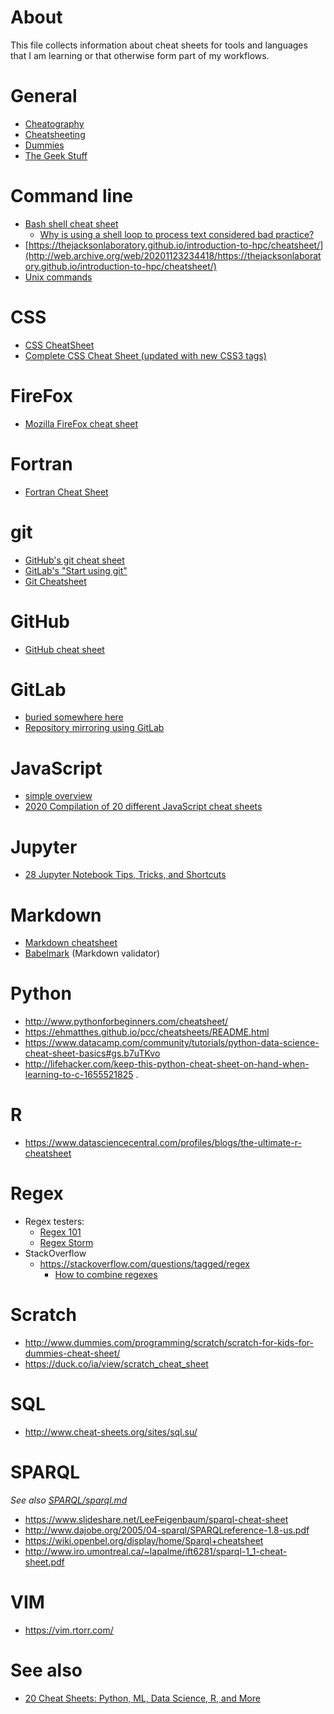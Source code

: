 # About

This file collects information about cheat sheets for tools and languages that I am learning or that otherwise form part of my workflows.

# General

* [Cheatography](https://www.cheatography.com/tag/gitlab/)
* [Cheatsheeting](http://www.cheatsheeting.com/show.html?sheet=firefox-keyboard-shortcuts)
* [Dummies](http://www.dummies.com/programming/scratch/scratch-for-kids-for-dummies-cheat-sheet/)
* [The Geek Stuff](http://www.thegeekstuff.com/tag/firefox/)

# Command line

* [Bash shell cheat sheet](https://gist.github.com/LeCoupa/122b12050f5fb267e75f)
  - [Why is using a shell loop to process text considered bad practice?](https://unix.stackexchange.com/questions/169716/why-is-using-a-shell-loop-to-process-text-considered-bad-practice)
* [https://thejacksonlaboratory.github.io/introduction-to-hpc/cheatsheet/](http://web.archive.org/web/20201123234418/https://thejacksonlaboratory.github.io/introduction-to-hpc/cheatsheet/)
* [Unix commands](https://en.wikipedia.org/wiki/Template:Unix_commands)

# CSS

* [CSS CheatSheet](https://htmlcheatsheet.com/css/)
* [Complete CSS Cheat Sheet (updated with new CSS3 tags)](https://websitesetup.org/css3-cheat-sheet/)

# FireFox

* [Mozilla FireFox cheat sheet](http://lesliefranke.com/files/reference/firefoxcheatsheet.html)

# Fortran

* [Fortran Cheat Sheet](https://github.com/StanislavRadkov/Fortran-Cheat-Sheet)

# git

* [GitHub's git cheat sheet](https://training.github.com/)
* [GitLab's "Start using git"](https://docs.gitlab.com/ee/gitlab-basics/start-using-git.html)
* [Git Cheatsheet](https://gist.github.com/eashish93/3eca6a90fef1ea6e586b7ec211ff72a5)

# GitHub

* [GitHub cheat sheet](https://github.com/tiimgreen/github-cheat-sheet)

# GitLab

* [buried somewhere here](https://gitlab.com/gitlab-com/marketing/issues/7)
* [Repository mirroring using GitLab](https://docs.gitlab.com/ee/workflow/repository_mirroring.html)

# JavaScript

* [simple overview](https://htmlcheatsheet.com/js/)
* [2020 Compilation of 20 different JavaScript cheat sheets](https://www.rankred.com/javascript-cheat-sheets/)

# Jupyter

* [28 Jupyter Notebook Tips, Tricks, and Shortcuts](https://www.dataquest.io/blog/jupyter-notebook-tips-tricks-shortcuts/)

# Markdown

* [Markdown cheatsheet](https://github.com/adam-p/markdown-here/wiki/Markdown-Cheatsheet)
* [Babelmark](http://johnmacfarlane.net/babelmark2/?text=above%0A%0A%5Bcomment%5D%3A+%3C%3E+(THIS+SHOULD+BE+REMOVED)%0Abelow) (Markdown validator)

# Python

* http://www.pythonforbeginners.com/cheatsheet/
* https://ehmatthes.github.io/pcc/cheatsheets/README.html
* https://www.datacamp.com/community/tutorials/python-data-science-cheat-sheet-basics#gs.b7uTKvo
* http://lifehacker.com/keep-this-python-cheat-sheet-on-hand-when-learning-to-c-1655521825 .

# R

* https://www.datasciencecentral.com/profiles/blogs/the-ultimate-r-cheatsheet

# Regex

* Regex testers:
  - [Regex 101](https://regex101.com/r/igjCuo/1)
  - [Regex Storm](http://regexstorm.net/tester?p=%28%5cS%2b%29%5cs%2bCounty&i=Allatoona+was+a+town+located+in+extreme+southeastern+Bartow+County%2c+Georgia.)
* StackOverflow
  - https://stackoverflow.com/questions/tagged/regex
    - [How to combine regexes](https://stackoverflow.com/questions/869809/combine-regexp)

# Scratch

* http://www.dummies.com/programming/scratch/scratch-for-kids-for-dummies-cheat-sheet/
* https://duck.co/ia/view/scratch_cheat_sheet

# SQL

* http://www.cheat-sheets.org/sites/sql.su/

# SPARQL

*See also [SPARQL/sparql.md](SPARQL/sparql.md)*

* https://www.slideshare.net/LeeFeigenbaum/sparql-cheat-sheet
* http://www.dajobe.org/2005/04-sparql/SPARQLreference-1.8-us.pdf
* https://wiki.openbel.org/display/home/Sparql+cheatsheet
* http://www.iro.umontreal.ca/~lapalme/ift6281/sparql-1_1-cheat-sheet.pdf

# VIM

* https://vim.rtorr.com/


# See also

* [20 Cheat Sheets: Python, ML, Data Science, R, and More](http://www.datasciencecentral.com/profiles/blogs/20-cheat-sheets-python-ml-data-science)
